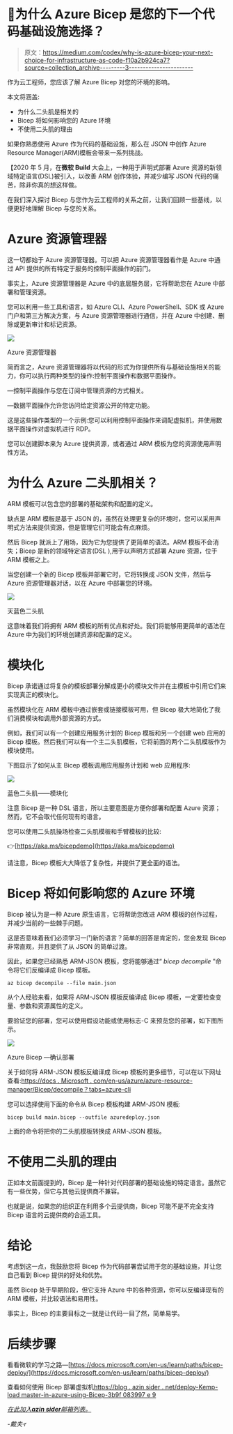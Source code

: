 # 💪为什么 Azure Bicep 是您的下一个代码基础设施选择？

> 原文：<https://medium.com/codex/why-is-azure-bicep-your-next-choice-for-infrastructure-as-code-f10a2b924ca7?source=collection_archive---------3----------------------->

作为云工程师，您应该了解 Azure Bicep 对您的环境的影响。

本文将涵盖:

*   为什么二头肌是相关的
*   Bicep 将如何影响您的 Azure 环境
*   不使用二头肌的理由

如果你熟悉使用 Azure 作为代码的基础设施，那么在 JSON 中创作 Azure Resource Manager(ARM)模板会带来一系列挑战。

【2020 年 5 月，在**微软 Build** 大会上，一种用于声明式部署 Azure 资源的新领域特定语言(DSL)被引入，以改善 ARM 创作体验，并减少编写 JSON 代码的痛苦，除非你真的想这样做。

在我们深入探讨 Bicep 与您作为云工程师的关系之前，让我们回顾一些基线，以便更好地理解 Bicep 与您的关系。

# Azure 资源管理器

这一切都始于 Azure 资源管理器。可以把 Azure 资源管理器看作是 Azure 中通过 API 提供的所有特定于服务的控制平面操作的前门。

事实上，Azure 资源管理器是 Azure 中的底层服务层，它将帮助您在 Azure 中部署和管理资源。

您可以利用一些工具和语言，如 Azure CLI、Azure PowerShell、SDK 或 Azure 门户和第三方解决方案，与 Azure 资源管理器进行通信，并在 Azure 中创建、删除或更新审计和标记资源。

![](img/0d69b6868635378becbb7725efe904cc.png)

Azure 资源管理器

简而言之，Azure 资源管理器将以代码的形式为你提供所有与基础设施相关的能力，你可以执行两种类型的操作:控制平面操作和数据平面操作。

—控制平面操作与您在订阅中管理资源的方式相关。

—数据平面操作允许您访问给定资源公开的特定功能。

这是这些操作类型的一个示例:您可以利用控制平面操作来调配虚拟机，并使用数据平面操作对虚拟机进行 RDP。

您可以创建脚本来为 Azure 提供资源，或者通过 ARM 模板为您的资源使用声明性方法。

# 为什么 Azure 二头肌相关？

ARM 模板可以包含您的部署的基础架构和配置的定义。

缺点是 ARM 模板是基于 JSON 的，虽然在处理更复杂的环境时，您可以采用声明式方法来提供资源，但是管理它们可能会有点麻烦。

然后 Bicep 就派上了用场，因为它为您提供了更简单的语法。ARM 模板不会消失；Bicep 是新的领域特定语言(DSL ),用于以声明方式部署 Azure 资源，位于 ARM 模板之上。

当您创建一个新的 Bicep 模板并部署它时，它将转换成 JSON 文件，然后与 Azure 资源管理器对话，以在 Azure 中部署您的环境。

![](img/73fbd4095dd0246de13e698d07b296fc.png)

天蓝色二头肌

这意味着我们将拥有 ARM 模板的所有优点和好处。我们将能够用更简单的语法在 Azure 中为我们的环境创建资源和配置的定义。

# 模块化

Bicep 承诺通过将复杂的模板部署分解成更小的模块文件并在主模板中引用它们来实现真正的模块化。

虽然模块化在 ARM 模板中通过嵌套或链接模板可用，但 Bicep 极大地简化了我们消费模块和调用外部资源的方式。

例如，我们可以有一个创建应用服务计划的 Bicep 模板和另一个创建 web 应用的 Bicep 模板。然后我们可以有一个主二头肌模板，它将前面的两个二头肌模板作为模块使用。

下图显示了如何从主 Bicep 模板调用应用服务计划和 web 应用程序:

![](img/2c757b0bbc926b450dd57097ed4f5d59.png)

蓝色二头肌——模块化

注意 Bicep 是一种 DSL 语言，所以主要意图是方便你部署和配置 Azure 资源；然而，它不会取代任何现有的语言。

您可以使用二头肌操场检查二头肌模板和手臂模板的比较:

👉[https://aka.ms/bicepdemo](https://aka.ms/bicepdemo)

请注意，Bicep 模板大大降低了复杂性，并提供了更全面的语法。

# Bicep 将如何影响您的 Azure 环境

Bicep 被认为是一种 Azure 原生语言，它将帮助您改进 ARM 模板的创作过程，并减少当前的一些棘手问题。

这是否意味着我们必须学习一门新的语言？简单的回答是肯定的，您会发现 Bicep 非常直观，并且提供了从 JSON 的简单过渡。

因此，如果您已经熟悉 ARM-JSON 模板，您将能够通过“ *bicep decompile* ”命令将它们反编译成 Bicep 模板。

```
az bicep decompile --file main.json
```

从个人经验来看，如果将 ARM-JSON 模板反编译成 Bicep 模板，一定要检查变量、参数和资源属性的定义。

要验证您的部署，您可以使用假设功能或使用标志-C 来预览您的部署，如下图所示。

![](img/4162943fa15cb31aa421d8f359d622b5.png)

Azure Bicep —确认部署

关于如何将 ARM-JSON 模板反编译成 Bicep 模板的更多细节，可以在以下网址查看:[https://docs . Microsoft . com/en-us/azure/azure-resource-manager/Bicep/decompile？tabs=azure-cli](https://docs.microsoft.com/en-us/azure/azure-resource-manager/bicep/decompile?tabs=azure-cli)

您可以选择使用下面的命令从 Bicep 模板构建 ARM-JSON 模板:

```
bicep build main.bicep --outfile azuredeploy.json
```

上面的命令将把你的二头肌模板转换成 ARM-JSON 模板。

# 不使用二头肌的理由

正如本文前面提到的，Bicep 是一种针对代码部署的基础设施的特定语言。虽然它有一些优势，但它与其他云提供商不兼容。

也就是说，如果您的组织正在利用多个云提供商，Bicep 可能不是不完全支持 Bicep 语言的云提供商的合适工具。

# 结论

考虑到这一点，我鼓励您将 Bicep 作为代码部署尝试用于您的基础设施，并让您自己看到 Bicep 提供的好处和优势。

虽然 Bicep 处于早期阶段，但它支持 Azure 中的各种资源，你可以反编译现有的 ARM 模板，并比较语法和易用性。

事实上，Bicep 的主要目标之一就是让代码一目了然，简单易学。

# 后续步骤

看看微软的学习之路—[https://docs.microsoft.com/en-us/learn/paths/bicep-deploy/](https://docs.microsoft.com/en-us/learn/paths/bicep-deploy/)

查看如何使用 Bicep 部署虚拟机[https://blog . azin sider . net/deploy-Kemp-load master-in-azure-using-Bicep-3b9f 083997 e 9](https://blog.azinsider.net/deploy-kemp-loadmaster-in-azure-using-bicep-3b9f083997e9)

[*在此加入****azin sider****邮箱列表。*](http://eepurl.com/gKmLdf)

*-戴夫·r*